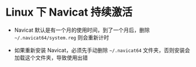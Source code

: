# Linux 下 Navicat 持续激活

* Navicat 默认是有一个月的使用时间，到了一个月后，删除 `~/.navicat64/system.reg` 则会重新计时

* 如果重新安装 Navicat，必须先手动删除 `~/.navicat64` 文件夹，否则安装会加载这个文件夹，导致使用出错
